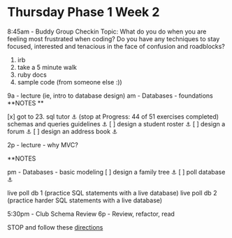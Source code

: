 # Thursday Phase 1 Week 2

8:45am - Buddy Group Checkin
Topic: What do you do when you are feeling most frustrated when coding? Do you have any techniques to stay focused, interested and tenacious in the face of confusion and roadblocks?

1. irb
2. take a 5 minute walk
3. ruby docs
4. sample code (from someone else :))

9a - lecture (ie, intro to database design)
am - Databases - foundations
**NOTES **

[x] got to 23. sql tutor :anchor: (stop at Progress: 44 of 51 exercises completed)
schemas and queries guidelines :anchor:
[ ] design a student roster :anchor:
[ ] design a forum :anchor:
[ ] design an address book :anchor:

2p - lecture - why MVC?

**NOTES

pm - Databases - basic modeling
[ ] design a family tree :anchor:
[ ] poll database :anchor:


live poll db 1 (practice SQL statements with a live database)
live poll db 2 (practice harder SQL statements with a live database)

5:30pm - Club Schema Review
6p - Review, refactor, read

STOP and follow these [directions](https://github.com/sf-fiddler-crabs-2015/phase-1-guide/blob/master/week-1/reference/guide-your-learning.md)

